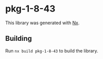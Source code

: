 # pkg-1-8-43

This library was generated with [Nx](https://nx.dev).

## Building

Run `nx build pkg-1-8-43` to build the library.
